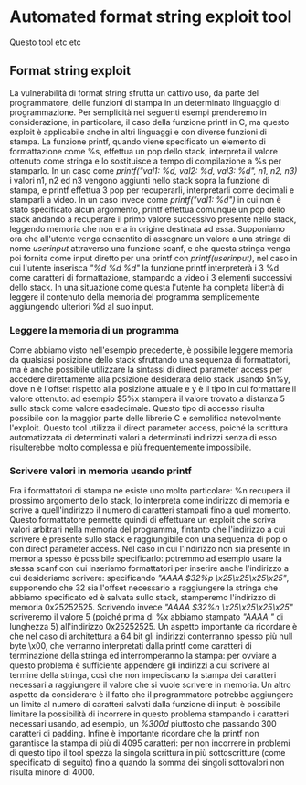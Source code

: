 # Automated format string exploit tool
Questo tool etc etc

## Format string exploit
La vulnerabilità di format string sfrutta un cattivo uso, da parte del programmatore, delle funzioni di stampa in un determinato linguaggio di programmazione.
Per semplicità nei seguenti esempi prenderemo in considerazione, in particolare, il caso della funzione printf in C, ma questo exploit è applicabile anche in altri linguaggi e con diverse funzioni di stampa.
La funzione printf, quando viene specificato un elemento di formattazione come %s, effettua un pop dello stack, interpreta il valore ottenuto come stringa e lo sostituisce a tempo di compilazione a %s per stamparlo. In un caso come _printf("val1: %d, val2: %d, val3: %d", n1, n2, n3)_ i valori n1, n2 ed n3 vengono aggiunti nello stack sopra la funzione di stampa, e printf effettua 3 pop per recuperarli, interpretarli come decimali e stamparli a video. In un caso invece come _printf("val1: %d")_ in cui non è stato specificato alcun argomento, printf effettua comunque un pop dello stack andando a recuperare il primo valore successivo presente nello stack, leggendo memoria che non era in origine destinata ad essa.
Supponiamo ora che all'utente venga consentito di assegnare un valore a una stringa di nome _userinput_ attraverso una funzione scanf, e che questa stringa venga poi fornita come input diretto per una printf con _printf(userinput)_, nel caso in cui l'utente inserisca _"%d %d %d"_ la funzione printf interpreterà i 3 %d come caratteri di formattazione, stampando a video i 3 elementi successivi dello stack. In una situazione come questa l'utente ha completa libertà di leggere il contenuto della memoria del programma semplicemente aggiungendo ulteriori %d al suo input.

### Leggere la memoria di un programma
Come abbiamo visto nell'esempio precedente, è possibile leggere memoria da qualsiasi posizione dello stack sfruttando una sequenza di formattatori, ma è anche possibile utilizzare la sintassi di direct parameter access per accedere direttamente alla posizione desiderata dello stack usando $n%y, dove n è l'offset rispetto alla posizione attuale e y è il tipo in cui formattare il valore ottenuto: ad esempio $5%x stamperà il valore trovato a distanza 5 sullo stack come valore esadecimale. Questo tipo di accesso risulta possibile con la maggior parte delle librerie C e semplifica notevolmente l'exploit. Questo tool utilizza il direct parameter access, poiché la scrittura automatizzata di determinati valori a determinati indirizzi senza di esso risulterebbe molto complessa e più frequentemente impossibile.

### Scrivere valori in memoria usando printf
Fra i formattatori di stampa ne esiste uno molto particolare: %n recupera il prossimo argomento dello stack, lo interpreta come indirizzo di memoria e scrive a quell'indirizzo il numero di caratteri stampati fino a quel momento. Questo formattatore permette quindi di effettuare un exploit che scriva valori arbitrari nella memoria del programma, fintanto che l'indirizzo a cui scrivere è presente sullo stack e raggiungibile con una sequenza di pop o con direct parameter access.
Nel caso in cui l'indirizzo non sia presente in memoria spesso è possibile specificarlo: potremmo ad esempio usare la stessa scanf con cui inseriamo formattatori per inserire anche l'indirizzo a cui desideriamo scrivere: specificando _"AAAA $32%p \x25\x25\x25\x25"_, supponendo che 32 sia l'offset necessario a raggiungere la stringa che abbiamo specificato ed è salvata sullo stack, stamperemo l'indirizzo di memoria 0x25252525. Scrivendo invece _"AAAA $32%n \x25\x25\x25\x25"_ scriveremo il valore 5 (poiché prima di %x abbiamo stampato _"AAAA "_ di lunghezza 5) all'indirizzo 0x25252525.
Un aspetto importante da ricordare è che nel caso di architettura a 64 bit gli indirizzi conterranno spesso più null byte \x00, che verranno interpretati dalla printf come caratteri di terminazione della stringa ed interromperanno la stampa: per ovviare a questo problema è sufficiente appendere gli indirizzi a cui scrivere al termine della stringa, così che non impediscano la stampa dei caratteri necessari a raggiungere il valore che si vuole scrivere in memoria.
Un altro aspetto da considerare è il fatto che il programmatore potrebbe aggiungere un limite al numero di caratteri salvati dalla funzione di input: è possibile limitare la possibilità di incorrere in questo problema stampando i caratteri necessari usando, ad esempio, un _%300d_ piuttosto che passando 300 caratteri di padding.
Infine è importante ricordare che la printf non garantisce la stampa di più di 4095 caratteri: per non incorrere in problemi di questo tipo il tool spezza la singola scrittura in più sottoscritture (come specificato di seguito) fino a quando la somma dei singoli sottovalori non risulta minore di 4000.
